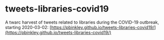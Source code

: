 # tweets-libraries-covid19
A twarc harvest of tweets related to libraries during the COVID-19 outbreak, starting 2020-03-02: [https://pbinkley.github.io/tweets-libraries-covid19/](https://pbinkley.github.io/tweets-libraries-covid19/)
